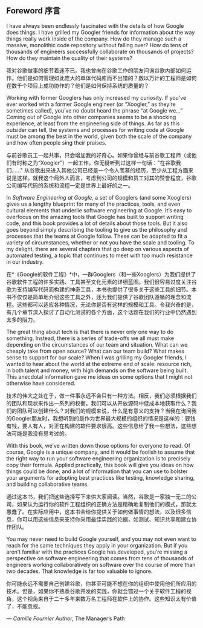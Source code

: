 ## Foreword 序言

I have always been endlessly fascinated with the details of how Google does things. I have grilled my Googler friends for information about the way things really work inside of the company. How do they manage such a massive, monolithic code repository without falling over? How do tens of thousands of engineers successfully collaborate on thousands of projects? How do they maintain the quality of their systems?

我对谷歌做事的细节着迷不已。我也曾向在谷歌工作的朋友问询谷歌内部如何运作。他们是如何管理如此庞大的单体代码库而不出错的？数以万计的工程师是如何在数千个项目上成功协作的？他们是如何保持系统的质量的？

Working with former Googlers has only increased my curiosity. If you’ve ever worked with a former Google engineer (or “Xoogler,” as they’re sometimes called), you’ve no doubt heard the phrase “at Google we…” Coming out of Google into other companies seems to be a shocking experience, at least from the engineering side of things. As far as this outsider can tell, the systems and processes for writing code at Google must be among the best in the world, given both the scale of the company and how often people sing their praises.

与前谷歌员工一起共事，只会增加我的好奇心。如果你曾经与前谷歌工程师（或他们有时称之为“Xoogler”）一起工作，你无疑听到过这样一句话："在谷歌我们......" 从谷歌出来进入其他公司已经是一个令人羡慕的经历，至少从工程方面来说是这样。就我这个局外人而言，考虑到公司的规模和员工对其的赞誉程度，谷歌公司编写代码的系统和流程一定是世界上最好的之一。

In *Software Engineering at Google*, a set of Googlers (and some Xooglers) gives us a lengthy blueprint for many of the practices, tools, and even cultural elements that underlie software engineering at Google. It’s easy to overfocus on the amazing tools that Google has built to support writing code, and this book provides a lot of details about those tools. But it also goes beyond simply describing the tooling to give us the philosophy and processes that the teams at Google follow. These can be adapted to fit a variety of circumstances, whether or not you have the scale and tooling. To my delight, there are several chapters that go deep on various aspects of automated testing, a topic that continues to meet with too much resistance in our industry.

在*《Google的软件工程》*中，一群Googlers（和一些Xooglers）为我们提供了谷歌软件工程的许多实践、工具甚至文化元素的详细蓝图。我们很容易过度关注谷歌为支持编写代码而构建的神奇工具，本书也提供了很多关于这些工具的细节。本书不仅仅是简单地介绍这些工具之外，还为我们提供了谷歌团队遵循的理念和流程。这些都可以适应各种情况，无论你是否有这样的规模和工具。令我兴奋的是，有几个章节深入探讨了自动化测试的各个方面，这个话题在我们的行业中仍然遇到太多的阻力。

The great thing about tech is that there is never only one way to do something. Instead, there is a series of trade-offs we all must make depending on the circumstances of our team and situation. What can we cheaply take from open source? What can our team build? What makes sense to support for our scale? When I was grilling my Googler friends, I wanted to hear about the world at the extreme end of scale: resource rich, in both talent and money, with high demands on the software being built. This anecdotal information gave me ideas on some options that I might not otherwise have considered.

技术的伟大之处在于，做一件事永远不会只有一种方法。相反，我们必须根据我们的团队和现状来作出一系列的权衡。我们可以从开放源码中低成本地获取什么？我们的团队可以创建什么？对我们的规模来说，什么是有意义的支持？当我在询问我的Googler朋友时，我想听到的是作为世界最大规模的组织的情况是这样的：要钱有钱，要人有人，对正在构建的软件要求很高。这些信息给了我一些想法，这些想法可能是我没有思考过的。

With this book, we’ve written down those options for everyone to read. Of course, Google is a unique company, and it would be foolish to assume that the right way to run your software engineering organization is to precisely copy their formula. Applied practically, this book will give you ideas on how things could be done, and a lot of information that you can use to bolster your arguments for adopting best practices like testing, knowledge sharing, and building collaborative teams.

通过这本书，我们把这些选择写下来供大家阅读。当然，谷歌是一家独一无二的公司，如果认为运行你的软件工程组织的正确方法是精确地复制他们的模式，那就太愚蠢了。在实际应用中，这本书会给你提供关于如何做事情的想法，以及很多信息，你可以用这些信息来支持你采用最佳实践的论据，如测试、知识共享和建立协作团队。

You may never need to build Google yourself, and you may not even want to reach for the same techniques they apply in your organization. But if you aren’t familiar with the practices Google has developed, you’re missing a perspective on software engineering that comes from tens of thousands of engineers working collaboratively on software over the course of more than two decades. That knowledge is far too valuable to ignore.

你可能永远不需要自己创建谷歌，你甚至可能不想在你的组织中使用他们所应用的技术。但是，如果你不熟悉谷歌开发的实践，你就会错过一个关于软件工程的视角，这个视角来自于二十多年来数万名工程师在软件上的协作。这些知识太有价值了，不能忽视。

 

*— Camille Fournier* *Author,* The Manager’s Path
